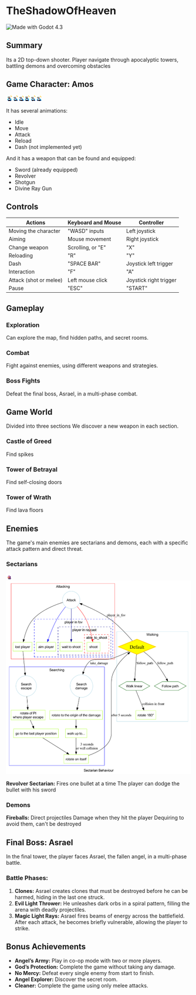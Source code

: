 # TheShadowOfHeaven

![Made with Godot 4.3](https://img.shields.io/badge/Made%20with-Godot%204.3-478cbf?logo=godot-engine)

## Summary

Its a 2D top-down shooter.
Player navigate through apocalyptic towers, battling demons and overcoming obstacles

## Game Character: Amos

![Amos](Assets/Characters/AngelSprite.png)

It has several animations:

- Idle
- Move
- Attack
- Reload
- Dash (not implemented yet)

And it has a weapon that can be found and equipped:

- Sword (already equipped)
- Revolver
- Shotgun
- Divine Ray Gun

## Controls

| Actions                | Keyboard and Mouse | Controller             |
| ---------------------- | ------------------ | ---------------------- |
| Moving the character   | "WASD" inputs      | Left joystick          |
| Aiming                 | Mouse movement     | Right joystick         |
| Change weapon          | Scrolling, or "E"  | "X"                    |
| Reloading              | "R"                | "Y"                    |
| Dash                   | "SPACE BAR"        | Joystick left trigger  |
| Interaction            | "F"                | "A"                    |
| Attack (shot or melee) | Left mouse click   | Joystick right trigger |
| Pause                  | "ESC"              | "START"                |

## Gameplay

### Exploration

Can explore the map, find hidden paths, and secret rooms.

### Combat

Fight against enemies, using different weapons and strategies.

### Boss Fights

Defeat the final boss, Asrael, in a multi-phase combat.

## Game World

Divided into three sections
We discover a new weapon in each section.

### Castle of Greed

Find spikes

### Tower of Betrayal

Find self-closing doors

### Tower of Wrath

Find lava floors

## Enemies

The game's main enemies are sectarians and demons, each with a specific attack pattern and direct threat.

### Sectarians

![Sectarian](Assets/Characters/Sectario.png)
![IA of sectarian](Info/sectarian_behaviour.png)

**Revolver Sectarian:**
Fires one bullet at a time
The player can dodge the bullet with his sword

### Demons

**Fireballs:** Direct projectiles
Damage when they hit the player
Dequiring to avoid them, can't be destroyed

## Final Boss: Asrael

In the final tower, the player faces Asrael, the fallen angel, in a multi-phase battle.

### Battle Phases:

1. **Clones:** Asrael creates clones that must be destroyed before he can be harmed, hiding in the last one struck.
2. **Evil Light Thrower:** He unleashes dark orbs in a spiral pattern, filling the arena with deadly projectiles.
3. **Magic Light Rays:** Asrael fires beams of energy across the battlefield. After each attack, he becomes briefly vulnerable, allowing the player to strike.

## Bonus Achievements

- **Angel’s Army:** Play in co-op mode with two or more players.
- **God’s Protection:** Complete the game without taking any damage.
- **No Mercy:** Defeat every single enemy from start to finish.
- **Angel Explorer:** Discover the secret room.
- **Cleaner:** Complete the game using only melee attacks.
